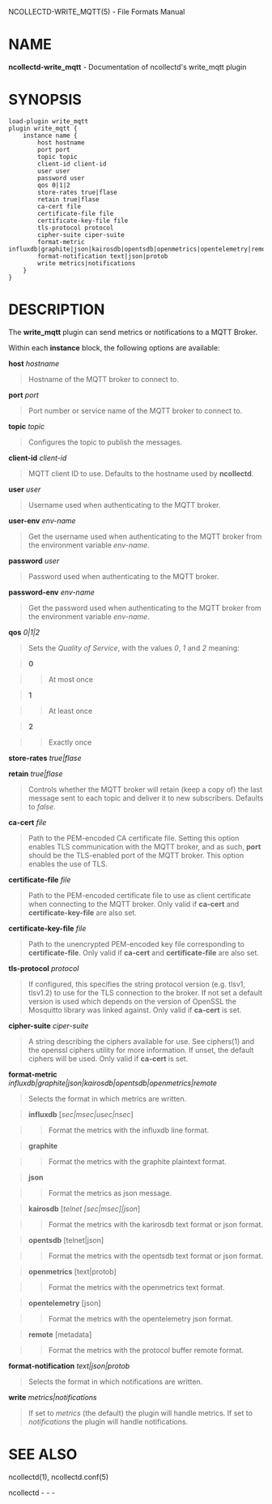 NCOLLECTD-WRITE\_MQTT(5) - File Formats Manual

# NAME

**ncollectd-write\_mqtt** - Documentation of ncollectd's write\_mqtt plugin

# SYNOPSIS

	load-plugin write_mqtt
	plugin write_mqtt {
	    instance name {
	        host hostname
	        port port
	        topic topic
	        client-id client-id
	        user user
	        password user
	        qos 0|1|2
	        store-rates true|flase
	        retain true|flase
	        ca-cert file
	        certificate-file file
	        certificate-key-file file
	        tls-protocol protocol
	        cipher-suite ciper-suite
	        format-metric influxdb|graphite|json|kairosdb|opentsdb|openmetrics|opentelemetry|remote
	        format-notification text|json|protob
	        write metrics|notifications
	    }
	}

# DESCRIPTION

The **write\_mqtt** plugin can send metrics or notifications to a MQTT Broker.

Within each **instance** block, the following options are available:

**host** *hostname*

> Hostname of the MQTT broker to connect to.

**port** *port*

> Port number or service name of the MQTT broker to connect to.

**topic** *topic*

> Configures the topic to publish the messages.

**client-id** *client-id*

> MQTT client ID to use.
> Defaults to the hostname used by **ncollectd**.

**user** *user*

> Username used when authenticating to the MQTT broker.

**user-env** *env-name*

> Get the username used when authenticating to the MQTT broker from
> the environment variable
> *env-name*.

**password** *user*

> Password used when authenticating to the MQTT broker.

**password-env** *env-name*

> Get the password used when authenticating to the MQTT broker from
> the environment variable
> *env-name*.

**qos** *0|1|2*

> Sets the *Quality of Service*, with the values *0*, *1*
> and *2* meaning:

> **0**

> > At most once

> **1**

> > At least once

> **2**

> > Exactly once

**store-rates** *true|flase*

**retain** *true|flase*

> Controls whether the MQTT broker will retain (keep a copy of) the last message
> sent to each topic and deliver it to new subscribers.
> Defaults to *false*.

**ca-cert** *file*

> Path to the PEM-encoded CA certificate file.
> Setting this option enables TLS communication with the MQTT broker, and as such,
> **port** should be the TLS-enabled port of the MQTT broker.
> This option enables the use of TLS.

**certificate-file** *file*

> Path to the PEM-encoded certificate file to use as client certificate when
> connecting to the MQTT broker.
> Only valid if **ca-cert** and **certificate-key-file** are also set.

**certificate-key-file** *file*

> Path to the unencrypted PEM-encoded key file corresponding to
> **certificate-file**.
> Only valid if **ca-cert** and **certificate-file** are also set.

**tls-protocol** *protocol*

> If configured, this specifies the string protocol version (e.g. tlsv1,
> tlsv1.2) to use for the TLS connection to the broker.
> If not set a default version is used which depends on the version of OpenSSL
> the Mosquitto library was linked against.
> Only valid if **ca-cert** is set.

**cipher-suite** *ciper-suite*

> A string describing the ciphers available for use.
> See
> ciphers(1)
> and the
> openssl ciphers utility for more information.
> If unset, the default ciphers will be used.
> Only valid if **ca-cert** is set.

**format-metric** *influxdb|graphite|json|kairosdb|opentsdb|openmetrics|remote*

> Selects the format in which metrics are written.

> **influxdb** \[*sec|msec|usec|nsec*]

> > Format the metrics with the influxdb line format.

> **graphite**

> > Format the metrics with the graphite plaintext format.

> **json**

> > Format the metrics as json message.

> **kairosdb** \[*telnet \[sec|msec]|json*]

> > Format the metrics with the karirosdb text format or json format.

> **opentsdb** \[telnet|json]

> > Format the metrics with the opentsdb text format or json format.

> **openmetrics** \[text|protob]

> > Format the metrics with the openmetrics text format.

> **opentelemetry** \[json]

> > Format the metrics with the opentelemetry json format.

> **remote** \[metadata]

> > Format the metrics with the protocol buffer remote format.

**format-notification** *text|json|protob*

> Selects the format in which notifications are written.

**write** *metrics|notifications*

> If set to *metrics* (the default) the plugin will handle metrics.
> If set to *notifications* the plugin will handle notifications.

# SEE ALSO

ncollectd(1),
ncollectd.conf(5)

ncollectd - - -
